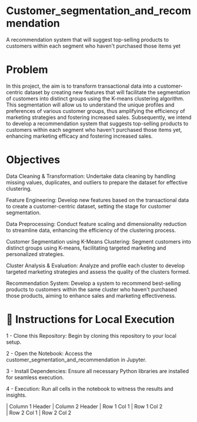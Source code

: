 # Customer_segmentation_and_recommendation
A recommendation system that will suggest top-selling products to customers within each segment who haven't purchased those items yet

# Problem
In this project, the aim is to transform transactional data into a customer-centric dataset by creating new features that will facilitate the segmentation of customers into distinct groups using the K-means clustering algorithm. This segmentation will allow us to understand the unique profiles and preferences of various customer groups, thus amplifying the efficiency of marketing strategies and fostering increased sales. Subsequently, we intend to develop a recommendation system that suggests top-selling products to customers within each segment who haven't purchased those items yet, enhancing marketing efficacy and fostering increased sales.

# Objectives

Data Cleaning & Transformation: Undertake data cleaning by handling missing values, duplicates, and outliers to prepare the dataset for effective clustering.

Feature Engineering: Develop new features based on the transactional data to create a customer-centric dataset, setting the stage for customer segmentation.

Data Preprocessing: Conduct feature scaling and dimensionality reduction to streamline data, enhancing the efficiency of the clustering process.

Customer Segmentation using K-Means Clustering: Segment customers into distinct groups using K-means, facilitating targeted marketing and personalized strategies.

Cluster Analysis & Evaluation: Analyze and profile each cluster to develop targeted marketing strategies and assess the quality of the clusters formed.

Recommendation System: Develop a system to recommend best-selling products to customers within the same cluster who haven't purchased those products, aiming to enhance sales and marketing effectiveness.



# 🚀 Instructions for Local Execution

1 - Clone this Repository: Begin by cloning this repository to your local setup.

2 - Open the Notebook: Access the customer_segmentation_and_recommendation in Jupyter.

3 - Install Dependencies: Ensure all necessary Python libraries are installed for seamless execution.

4 - Execution: Run all cells in the notebook to witness the results and insights.

| Column 1 Header | Column 2 Header
| Row 1 Col 1     | Row 1 Col 2     
| Row 2 Col 1     | Row 2 Col 2 



